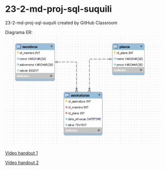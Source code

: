 # 23-2-md-proj-sql-suquili
23-2-md-proj-sql-suquili created by GitHub Classroom

Diagrama ER:
![Diagrama ER](assets/ER.png)

[Vídeo handout 1](https://www.youtube.com/watch?v=_Oy4qGgc02Y&ab_channel=CarolineChaim)

[Vídeo handout 2](https://youtu.be/xc1MiQXPJus?si=0YvEfwZqZdGYnsp2)
